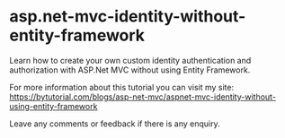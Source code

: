 # asp.net-mvc-identity-without-entity-framework
Learn how to create your own custom identity authentication and authorization with ASP.Net MVC without using Entity Framework.

For more information about this tutorial you can visit my site:
https://bytutorial.com/blogs/asp-net-mvc/aspnet-mvc-identity-without-using-entity-framework

Leave any comments or feedback if there is any enquiry.
